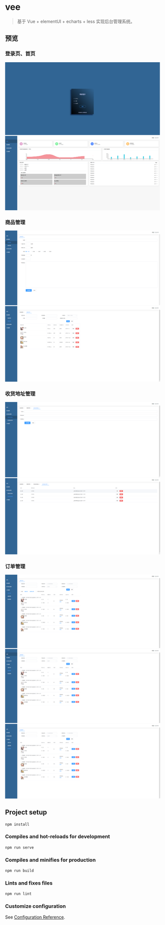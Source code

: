 # vee

> 基于 Vue + elementUI + echarts + less 实现后台管理系统。

## 预览
### 登录页、首页
![登录页](https://github.com/Vicik/vee/blob/master/docImg/%E7%99%BB%E5%BD%95%E9%A1%B5.png)
![首页](https://github.com/Vicik/vee/blob/master/docImg/%E9%A6%96%E9%A1%B5.png)
### 商品管理
![添加商品](https://github.com/Vicik/vee/blob/master/docImg/%E6%B7%BB%E5%8A%A0%E5%95%86%E5%93%81.png)
![全部商品](https://github.com/Vicik/vee/blob/master/docImg/%E5%95%86%E5%93%81%E5%88%97%E8%A1%A8.png)
### 收货地址管理
![添加收货地址](https://github.com/Vicik/vee/blob/master/docImg/%E6%B7%BB%E5%8A%A0%E6%94%B6%E8%B4%A7%E5%9C%B0%E5%9D%80.png)
![收货地址列表](https://github.com/Vicik/vee/blob/master/docImg/%E6%94%B6%E8%B4%A7%E5%9C%B0%E5%9D%80%E5%88%97%E8%A1%A8.png)
### 订单管理
![全部订单](https://github.com/Vicik/vee/blob/master/docImg/%E5%85%A8%E9%83%A8%E8%AE%A2%E5%8D%95.png)
![退款管理](https://github.com/Vicik/vee/blob/master/docImg/%E9%80%80%E6%AC%BE%E7%AE%A1%E7%90%86.png)
![物流管理](https://github.com/Vicik/vee/blob/master/docImg/%E7%89%A9%E6%B5%81%E7%AE%A1%E7%90%86.png)
## Project setup
```
npm install
```

### Compiles and hot-reloads for development
```
npm run serve
```

### Compiles and minifies for production
```
npm run build
```

### Lints and fixes files
```
npm run lint
```

### Customize configuration
See [Configuration Reference](https://cli.vuejs.org/config/).
